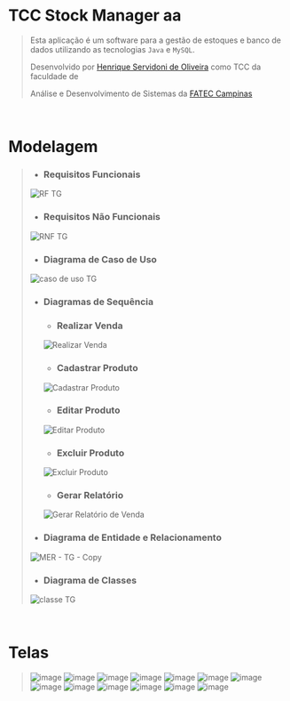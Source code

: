 # TCC Stock Manager aa

> Esta aplicação é um software para a gestão de estoques e banco de dados utilizando as tecnologias `Java` e `MySQL`.
> 
> Desenvolvido por [Henrique Servidoni de Oliveira](https://www.linkedin.com/in/ricksoliveira/) como TCC da faculdade de
> 
> Análise e Desenvolvimento de Sistemas da [FATEC Campinas](https://www.fateccampinas.com.br/site/)

<br/>

# Modelagem

> - ### Requisitos Funcionais
> ![RF TG](https://user-images.githubusercontent.com/68413884/139557047-9ce898d8-9955-453a-9986-8e61284426bb.png)
> 
> - ### Requisitos Não Funcionais
> ![RNF TG](https://user-images.githubusercontent.com/68413884/139557048-bcf16f2b-0a04-4fd5-8961-e3f1791cb91c.png)
> 
> - ### Diagrama de Caso de Uso
> ![caso de uso TG](https://user-images.githubusercontent.com/68413884/139557033-8acc1ced-400b-4307-90ad-e480985fcc0d.png)
> 
> - ### Diagramas de Sequência
>   - ### Realizar Venda
>   ![Realizar Venda](https://user-images.githubusercontent.com/68413884/139557041-c38b928a-f74e-417f-85af-eaf3962fc56c.png)
>   
>   - ### Cadastrar Produto
>   ![Cadastrar Produto](https://user-images.githubusercontent.com/68413884/139557038-62f87c0b-0492-48e7-89c6-54cbfd7d60ba.png)
>   
>   - ### Editar Produto
>   ![Editar Produto](https://user-images.githubusercontent.com/68413884/139557042-66922fc2-56ca-45fb-ad70-342102ee05fa.png)
>   
>   - ### Excluir Produto
>   ![Excluir Produto](https://user-images.githubusercontent.com/68413884/139557043-cc3fc8bf-6bfd-4071-80c3-4aca64166d9b.png)
>   
>   - ### Gerar Relatório
>   ![Gerar Relatório de Venda](https://user-images.githubusercontent.com/68413884/139557039-1a320ed3-e021-458f-b0cd-234efffb1741.png)
>   
> - ### Diagrama de Entidade e Relacionamento
> ![MER - TG - Copy](https://user-images.githubusercontent.com/68413884/139556954-4259801b-5628-4d04-8197-11e3619c04a9.png)
> 
> - ### Diagrama de Classes
> ![classe TG](https://user-images.githubusercontent.com/68413884/139557036-8984ef23-8a7a-42c4-96f5-150540ea5e77.png)

<br/>

# Telas

> ![image](https://user-images.githubusercontent.com/68413884/139557236-8d6482cc-78e4-4d16-923f-39f334d7d76c.png)
> ![image](https://user-images.githubusercontent.com/68413884/139557244-d743a226-583d-4475-abd0-d458d665b4ce.png)
> ![image](https://user-images.githubusercontent.com/68413884/139557264-fa42fe24-74ba-4197-b96b-1191afe6051f.png)
> ![image](https://user-images.githubusercontent.com/68413884/139557272-eb4dfe2f-a290-42be-b5ae-0ebea959e69d.png)
> ![image](https://user-images.githubusercontent.com/68413884/139557275-3f99c086-f2ef-4f77-a3f1-2111fb9606ab.png)
> ![image](https://user-images.githubusercontent.com/68413884/139557279-e83c92a1-b950-47df-939c-ee2f3ea09b78.png)
> ![image](https://user-images.githubusercontent.com/68413884/139557286-dabe8260-1376-4598-8c3c-2abaee9caa5d.png)
> ![image](https://user-images.githubusercontent.com/68413884/139557303-bf97a2ce-18eb-44e2-a9f4-6f4c0b4914f9.png)
> ![image](https://user-images.githubusercontent.com/68413884/139557314-62c97c22-dd8e-4d5d-b551-52364db670a3.png)
> ![image](https://user-images.githubusercontent.com/68413884/139557316-fa59d20b-5afb-4f7b-8f51-cf007df31308.png)
> ![image](https://user-images.githubusercontent.com/68413884/139557321-ef3ffd8d-7398-4bd0-93d0-311aec65ea87.png)
> ![image](https://user-images.githubusercontent.com/68413884/139557333-94d60015-d329-4fe6-abdb-e93d68f03aec.png)
> ![image](https://user-images.githubusercontent.com/68413884/139557345-795ce837-45da-4ea7-9e2d-d5c87ff18e58.png)
